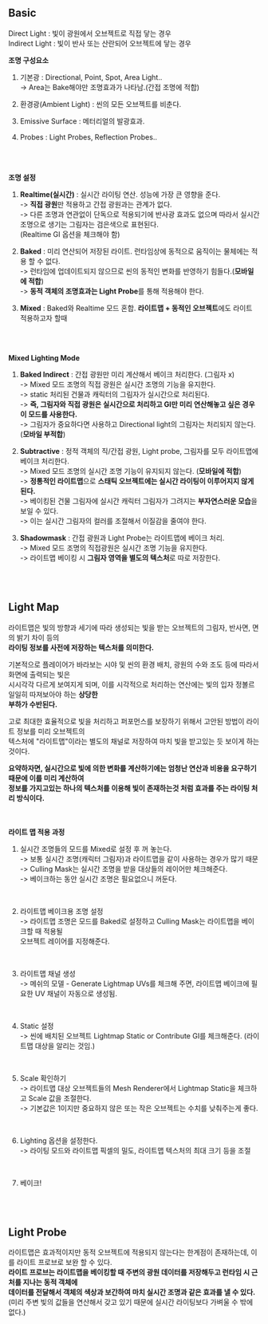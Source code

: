 ## Basic
Direct Light : 빛이 광원에서 오브젝트로 직접 닿는 경우<br>
Indirect Light : 빛이 반사 또는 산란되어 오브젝트에 닿는 경우<br>

**조명 구성요소**<br>
1. 기본광 : Directional, Point, Spot, Area Light..<br>
-> Area는 Bake해야만 조명효과가 나타남.(간접 조명에 적합)<br>

2. 환경광(Ambient Light) : 씬의 모든 오브젝트를 비춘다.<br>

3. Emissive Surface : 메터리얼의 발광효과.<br>

4. Probes : Light Probes, Reflection Probes..<br>
<br>
<br>

**조명 설정**<br>
1. **Realtime(실시간)** : 실시간 라이팅 연산. 성능에 가장 큰 영향을 준다.<br>
-> **직접 광원**만 적용하고 간접 광원과는 관계가 없다.<br>
-> 다른 조명과 연관없이 단독으로 적용되기에 반사광 효과도 없으며 따라서 실시간 조명으로 생기는 그림자는 
검은색으로 표현된다.<br> 
(Realtime GI 옵션을 체크해야 함)<br>

2. **Baked** : 미리 연산되어 저장된 라이트. 런타임상에 동적으로 움직이는 물체에는 적용 할 수 없다.<br>
-> 런타임에 업데이트되지 않으므로 씬의 동적인 변화를 반영하기 힘들다.(**모바일에 적합**)<br>
-> **동적 객체의 조명효과는 Light Probe**를 통해 적용해야 한다.<br>

3. **Mixed** : Baked와 Realtime 모드 혼합. **라이트맵 + 동적인 오브젝트**에도 라이트 적용하고자 할때<br>
<br>
<br>

**Mixed Lighting Mode**<br>
1. **Baked Indirect** : 간접 광원만 미리 계산해서 베이크 처리한다. (그림자 x)<br>
-> Mixed 모드 조명의 직접 광원은 실시간 조명의 기능을 유지한다.<br>
-> static 처리된 건물과 캐릭터의 그림자가 실시간으로 처리된다.<br>
-> **즉, 그림자와 직접 광원은 실시간으로 처리하고 GI만 미리 연산해놓고 싶은 경우 이 모드를 사용한다.**<br>
-> 그림자가 중요하다면 사용하고 Directional light의 그림자는 처리되지 않는다. (**모바일 부적합**)<br>

2. **Subtractive** : 정적 객체의 직/간접 광원, Light probe, 그림자를 모두 라이트맵에 베이크 처리한다.<br>
-> Mixed 모드 조명의 실시간 조명 기능이 유지되지 않는다. (**모바일에 적합**)<br>
-> **정통적인 라이트맵**으로 **스태틱 오브젝트에는 실시간 라이팅이 이루어지지 않게 된다.**<br>
-> 베이킹된 건물 그림자에 실시간 캐릭터 그림자가 그려지는 **부자연스러운 모습**을 보일 수 있다.<br>
-> 이는 실시간 그림자의 컬러를 조절해서 이질감을 줄여야 한다.<br>

3. **Shadowmask** : 간접 광원과 Light Probe는 라이트맵에 베이크 처리.<br>
-> Mixed 모드 조명의 직접광원은 실시간 조명 기능을 유지한다.<br>
-> 라이트맵 베이킹 시 **그림자 영역을 별도의 텍스처**로 따로 저장한다.<br>
<br>
<br>


## Light Map
라이트맵은 빛의 방향과 세기에 따라 생성되는 빛을 받는 오브젝트의 그림자, 반사면, 면의 밝기 차이 등의<br>
**라이팅 정보를 사전에 저장하는 텍스처를 의미한다.**<br>

기본적으로 플레이어가 바라보는 시야 및 씬의 환경 배치, 광원의 수와 조도 등에 따라서 화면에 출력되는 빛은<br>
시시각각 다르게 보여지게 되며, 이를 시각적으로 처리하는 연산에는 빛의 입자 정볼르 일일히 따져보아야 하는 **상당한<br>
부하가 수반된다.**<br>

고로 최대한 효율적으로 빛을 처리하고 퍼포먼스를 보장하기 위해서 고안된 방법이 라이트 정보를 미리 오브젝트의<br>
텍스처에 "라이트맵"이라는 별도의 채널로 저장하여 마치 빛을 받고있는 듯 보이게 하는 것이다.<br>

**요약하자면, 실시간으로 빛에 의한 변화를 계산하기에는 엄청난 연산과 비용을 요구하기 때문에 이를 미리 계산하여<br>
정보를 가지고있는 하나의 텍스처를 이용해 빛이 존재하는것 처럼 효과를 주는 라이팅 처리 방식이다.**<br>
<br>
<br>

**라이트 맵 적용 과정**<br>
1. 실시간 조명들의 모드를 Mixed로 설정 후 꺼 놓는다.<br>
-> 보통 실시간 조명(캐릭터 그림자)과 라이트맵을 같이 사용하는 경우가 많기 때문<br>
-> Culling Mask는 실시간 조명을 받을 대상들의 레이어만 체크해준다.<br>
-> 베이크하는 동안 실시간 조명은 필요없으니 꺼둔다.<br>
<br>

2. 라이트맵 베이크용 조명 설정<br>
-> 라이트맵 조명은 모드를 Baked로 설정하고 Culling Mask는 라이트맵을 베이크할 때 적용될<br>
오브젝트 레이어를 지정해준다.<br>
<br>

3. 라이트맵 채널 생성<br>
-> 메쉬의 모델 - Generate Lightmap UVs를 체크해 주면, 라이트맵 베이크에 필요한 UV 채널이 자동으로 생성됨.<br>
<br>

4. Static 설정<br>
-> 씬에 배치된 오브젝트 Lightmap Static or Contribute GI를 체크해준다. (라이트맵 대상을 알리는 것임.)<br>
<br>

5. Scale 확인하기<br>
-> 라이트맵 대상 오브젝트들의 Mesh Renderer에서 Lightmap Static을 체크하고 Scale 값을 조절한다.<br>
-> 기본값은 1이지만 중요하지 않은 또는 작은 오브젝트는 수치를 낮춰주는게 좋다.<br>
<br>

6. Lighting 옵션을 설정한다.<br>
-> 라이팅 모드와 라이트맵 픽셀의 밀도, 라이트맵 텍스처의 최대 크기 등을 조절<br>
<br>

7. 베이크!<br>
<br>
<br>

## Light Probe
라이트맵은 효과적이지만 동적 오브젝트에 적용되지 않는다는 한계점이 존재하는데, 이를 라이트 프로브로 보완 할 수 있다.<br>
**라이트 프로브는 라이트맵을 베이킹할 때 주변의 광원 데이터를 저장해두고 런타임 시 근처를 지나는 동적 객체에<br>
데이터를 전달해서 객체의 색상과 보간하여 마치 실시간 조명과 같은 효과를 낼 수 있다.**<br>
(미리 주변 빛의 값들을 연산해서 갖고 있기 때문에 실시간 라이팅보다 가벼울 수 밖에 없다.)<br>
<br>
<br>

